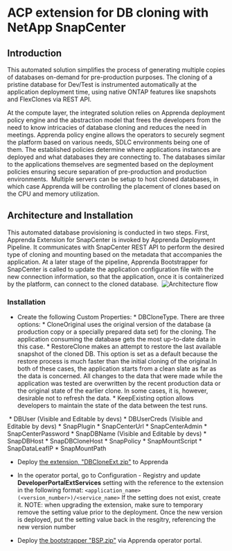 ﻿# ACP extension for DB cloning with NetApp SnapCenter

## Introduction
This automated solution simplifies the process of generating multiple copies of databases on-demand for pre-production purposes. The cloning of a pristine database for Dev/Test is instrumented
automatically at the application deployment time, using native ONTAP features like snapshots and FlexClones via REST API.

At the compute layer, the integrated solution relies on Apprenda deployment policy engine and the abstraction model that frees the developers from the need to know intricacies of database cloning and reduces the need in meetings. 
Apprenda policy engine allows the operators to securely segment the platform based on various needs, SDLC environments being one of them. 
The established policies determine where applications instances are deployed and what databases they are connecting to. 
The databases similar to the applications themselves are segmented based on the deployment policies ensuring secure separation of pre-production and production environments. ​
 Multiple servers can be setup to host cloned databases, in which case Apprenda will be controlling the placement of clones based on the CPU and memory utilization.​


 ## Architecture and Installation

 This automated database provisioning is conducted in two steps. First, Apprenda Extension for SnapCenter is invoked by Apprenda Deployment Pipeline. 
 It communicates with SnapCenter REST API to perform the desired type of cloning and mounting based on the metadata that accompanies the application. 
 At a later stage of the pipeline, Apprenda Bootstrapper for SnapCenter is called to update the application configuration file with the new connection information, 
 so that the application, once it is containerized by the platform, can connect to the cloned database. ​
 ![Architecture flow](https://github.com/sashajeltuhin/AcpSnapCenterExtension/blob/master/docs/process.PNG "Architecture Flow")

 ### Installation
 * Create the following Custom Properties:
		* DBCloneType.  There are three options:​
			 * CloneOriginal uses the original version of the database (a production copy or a specially prepared data set) for the cloning. The application consuming the database gets the most up-to-date data in this case.​
			 * RestoreClone makes an attempt to restore the last available snapshot of the cloned DB.  This option is set as a default because the restore process is much faster than the initial cloning of the original. ​
			In both of these cases, the application starts from a clean slate as far as the data is concerned. All changes to the data that were made while the application was tested are overwritten by the recent production data or the original state of the earlier clone.​
			In some cases, it is, however, desirable not to refresh the data.​
			 * KeepExisting option allows developers to maintain the state of the data between the test runs. ​

​
        * DBUser  (Visible and Editable by devs)
        * DBUserCreds (Visible and Editable by devs)
        * SnapPlugin
        * SnapCenterUrl
        * SnapCenterAdmin
        * SnapCenterPassword
        * SnapDBName   (Visible and Editable by devs)
        * SnapDBHost
        * SnapDBCloneHost
        * SnapPolicy
        * SnapMountScript
        * SnapDataLeafIP
        * SnapMountPath
 * Deploy [the extension, "DBCloneExt.zip"](https://github.com/sashajeltuhin/AcpSnapCenterExtension/blob/master/Deploy/DBCloneExt.zip) to Apprenda
 * In the operator portal, go to Configuration - Registry and update **DeveloperPortalExtServices** setting with the reference to the extension in the following format: `<application_name>(<version_number>)/<service_name>`
 If the setting does not exist, create it.
 NOTE: when upgrading the extension, make sure to temporary remove the setting value prior to the deployment. Once the new version is deployed, put the setting value back in the resgitry, referencing the new version number

 * Deploy [the bootstrapper "BSP.zip"](https://github.com/sashajeltuhin/AcpSnapCenterExtension/blob/master/Deploy/BSP.zip) via Apprenda operator portal. 

​



​